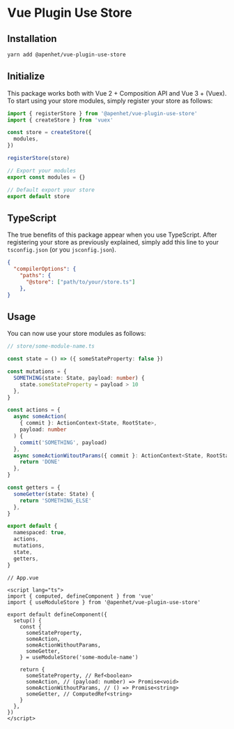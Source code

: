 # Vue Plugin Use Store

## Installation

```bash
yarn add @apenhet/vue-plugin-use-store
```

## Initialize

This package works both with Vue 2 + Composition API and Vue 3 + (Vuex).
To start using your store modules, simply register your store as follows:

```ts
import { registerStore } from '@apenhet/vue-plugin-use-store'
import { createStore } from 'vuex'

const store = createStore({
  modules,
})

registerStore(store)

// Export your modules
export const modules = {}

// Default export your store
export default store
```

## TypeScript

The true benefits of this package appear when you use TypeScript. After registering your store as previously explained, simply add this line to your `tsconfig.json` (or you `jsconfig.json`).

```json
{
  "compilerOptions": {
    "paths": {
      "@store": ["path/to/your/store.ts"]
    },
}
```

## Usage

You can now use your store modules as follows:

```typescript
// store/some-module-name.ts

const state = () => ({ someStateProperty: false })

const mutations = {
  SOMETHING(state: State, payload: number) {
    state.someStateProperty = payload > 10
  },
}

const actions = {
  async someAction(
    { commit }: ActionContext<State, RootState>,
    payload: number
  ) {
    commit('SOMETHING', payload)
  },
  async someActionWitoutParams({ commit }: ActionContext<State, RootState>) {
    return 'DONE'
  },
}

const getters = {
  someGetter(state: State) {
    return 'SOMETHING_ELSE'
  },
}

export default {
  namespaced: true,
  actions,
  mutations,
  state,
  getters,
}
```

```vue
// App.vue

<script lang="ts">
import { computed, defineComponent } from 'vue'
import { useModuleStore } from '@apenhet/vue-plugin-use-store'

export default defineComponent({
  setup() {
    const {
      someStateProperty,
      someAction,
      someActionWithoutParams,
      someGetter,
    } = useModuleStore('some-module-name')

    return {
      someStateProperty, // Ref<boolean>
      someAction, // (payload: number) => Promise<void>
      someActionWithoutParams, // () => Promise<string>
      someGetter, // ComputedRef<string>
    }
  },
})
</script>
```

